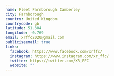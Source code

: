 ```yaml
---
name: Fleet Farnborough Camberley
city: Farnborough
country: United Kingdom
countrycode: gb
latitude: 51.304
longitude: -0.769
email: xrffc2020@gmail.com
publiciseemail: true
links:
  facebook: https://www.facebook.com/xrffc/
  instagram: https://www.instagram.com/xr_ffc/
  twitter: https://twitter.com/XR_FFC
  website: ""
---
```

